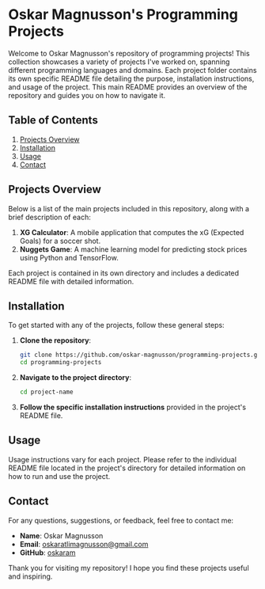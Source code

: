 # Oskar Magnusson's Programming Projects

Welcome to Oskar Magnusson's repository of programming projects! This collection showcases a variety of projects I've worked on, spanning different programming languages and domains. Each project folder contains its own specific README file detailing the purpose, installation instructions, and usage of the project. This main README provides an overview of the repository and guides you on how to navigate it.

## Table of Contents

1. [Projects Overview](#projects-overview)
2. [Installation](#installation)
3. [Usage](#usage)
4. [Contact](#contact)

## Projects Overview

Below is a list of the main projects included in this repository, along with a brief description of each:

1. **XG Calculator**: A mobile application that computes the xG (Expected Goals) for a soccer shot.
2. **Nuggets Game**: A machine learning model for predicting stock prices using Python and TensorFlow.

Each project is contained in its own directory and includes a dedicated README file with detailed information.

## Installation

To get started with any of the projects, follow these general steps:

1. **Clone the repository**:
    ```sh
    git clone https://github.com/oskar-magnusson/programming-projects.git
    cd programming-projects
    ```

2. **Navigate to the project directory**:
    ```sh
    cd project-name
    ```

3. **Follow the specific installation instructions** provided in the project's README file.

## Usage

Usage instructions vary for each project. Please refer to the individual README file located in the project's directory for detailed information on how to run and use the project.

## Contact

For any questions, suggestions, or feedback, feel free to contact me:

- **Name**: Oskar Magnusson
- **Email**: oskaratlimagnusson@gmail.com
- **GitHub**: [oskaram](https://github.com/oskaram)

Thank you for visiting my repository! I hope you find these projects useful and inspiring.
